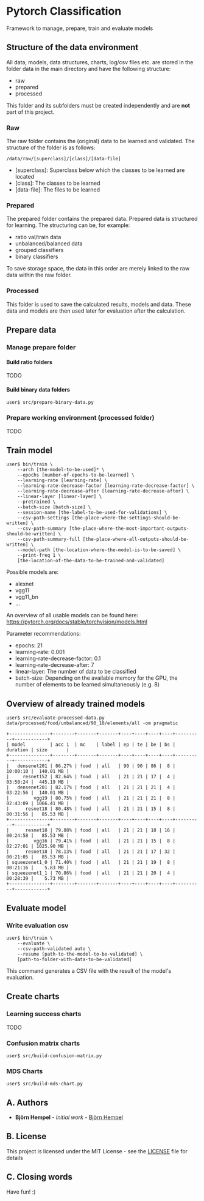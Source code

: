 # Pytorch Classification

Framework to manage, prepare, train and evaluate models

## Structure of the data environment

All data, models, data structures, charts, log/csv files etc. are stored in the folder data in the main directory and have the following structure:

* raw
* prepared
* processed

This folder and its subfolders must be created independently and are **not** part of this project.

### Raw

The raw folder contains the (original) data to be learned and validated. The structure of the folder is as follows:

`/data/raw/[superclass]/[class]/[data-file]`

* [superclass]: Superclass below which the classes to be learned are located
* [class]: The classes to be learned
* [data-file]: The files to be learned

### Prepared

The prepared folder contains the prepared data. Prepared data is structured for learning. The structuring can be, for example:

* ratio val/train data
* unbalanced/balanced data
* grouped classifiers
* binary classifiers

To save storage space, the data in this order are merely linked to the raw data within the raw folder.

### Processed

This folder is used to save the calculated results, models and data. These data and models are then used later for evaluation after the calculation.

## Prepare data

### Manage prepare folder

#### Build ratio folders

TODO

#### Build binary data folders

```shell
user$ src/prepare-binary-data.py
```

### Prepare working environment (processed folder)

TODO

## Train model

```shell
user$ bin/train \
    --arch [the-model-to-be-used]* \
    --epochs [number-of-epochs-to-be-learned] \
    --learning-rate [learning-rate] \
    --learning-rate-decrease-factor [learning-rate-decrease-factor] \
    --learning-rate-decrease-after [learning-rate-decrease-after] \
    --linear-layer [linear-layer] \
    --pretrained \
    --batch-size [batch-size] \
    --session-name [the-label-to-be-used-for-validations] \
    --csv-path-settings [the-place-where-the-settings-should-be-written] \
    --csv-path-summary [the-place-where-the-most-important-outputs-should-be-written] \
    --csv-path-summary-full [the-place-where-all-outputs-should-be-written] \
    --model-path [the-location-where-the-model-is-to-be-saved] \
    --print-freq 1 \
    [the-location-of-the-data-to-be-trained-and-validated]
```

Possible models are:

* alexnet
* vgg11
* vgg11_bn
* ...

An overview of all usable models can be found here: https://pytorch.org/docs/stable/torchvision/models.html

Parameter recommendations:

* epochs: 21
* learning-rate: 0.001
* learning-rate-decrease-factor: 0.1
* learning-rate-decrease-after: 7
* linear-layer: The number of data to be classified
* batch-size: Depending on the available memory for the GPU, the number of elements to be learned simultaneously (e.g. 8)

## Overview of already trained models

```shell
user$ src/evaluate-processed-data.py data/processed/food/unbalanced/90_10/elements/all -om pragmatic

+---------------+--------+-------+-------+----+----+----+----+----------+------------+
| model         | acc 1  | mc    | label | ep | te | be | bs | duration | size       |
+---------------+--------+-------+-------+----+----+----+----+----------+------------+
|   densenet201 | 86.27% | food  | all   | 90 | 90 | 86 |  8 | 10:00:10 |  140.01 MB |
|     resnet152 | 82.64% | food  | all   | 21 | 21 | 17 |  4 | 03:50:24 |  445.19 MB |
|   densenet201 | 82.17% | food  | all   | 21 | 21 | 21 |  4 | 03:22:56 |  140.01 MB |
|         vgg19 | 80.75% | food  | all   | 21 | 21 | 21 |  8 | 02:43:09 | 1066.41 MB |
|      resnet18 | 80.48% | food  | all   | 21 | 21 | 15 |  8 | 00:31:56 |   85.53 MB |
+---------------+--------+-------+-------+----+----+----+----+----------+------------+
|      resnet18 | 79.88% | food  | all   | 21 | 21 | 18 | 16 | 00:24:58 |   85.53 MB |
|         vgg16 | 79.41% | food  | all   | 21 | 21 | 15 |  8 | 02:27:01 | 1025.90 MB |
|      resnet18 | 78.13% | food  | all   | 21 | 21 | 17 | 32 | 00:21:05 |   85.53 MB |
| squeezenet1_0 | 71.40% | food  | all   | 21 | 21 | 19 |  8 | 00:21:16 |    5.83 MB |
| squeezenet1_1 | 70.86% | food  | all   | 21 | 21 | 20 |  4 | 00:28:39 |    5.73 MB |
+---------------+--------+-------+-------+----+----+----+----+----------+------------+
```

## Evaluate model

### Write evaluation csv

```shell
user$ bin/train \
    --evaluate \
    --csv-path-validated auto \
    --resume [path-to-the-model-to-be-validated] \
    [path-to-folder-with-data-to-be-validated]
```

This command generates a CSV file with the result of the model's evaluation.

## Create charts

### Learning success charts

TODO

### Confusion matrix charts

```shell
user$ src/build-confusion-matrix.py
```

### MDS Charts

```shell
user$ src/build-mds-chart.py
```

## A. Authors

* **Björn Hempel** - *Initial work* - [Björn Hempel](https://github.com/bjoern-hempel)

## B. License

This project is licensed under the MIT License - see the [LICENSE](LICENSE) file for details

## C. Closing words

Have fun! :)
